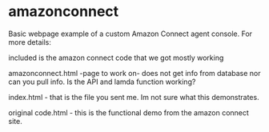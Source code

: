 # amazonconnect
Basic webpage example of a custom Amazon Connect agent console. For more details:

included is the amazon connect code that we got mostly working

amazonconnect.html -page to work on- does not get info from database nor can you pull info. Is the API and lamda function working?

index.html - that is the file you sent me. Im not sure what this demonstrates.

original code.html - this is the functional demo from the amazon connect site.
